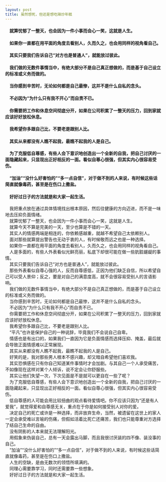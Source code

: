 ```yaml
---
layout: post
title: 虽然想死，但还是想吃辣炒年糕
---
```

#### &#8195;就算忧郁了一整天，也会因为一件小事而会心一笑，这就是人生。                                                                             
#### &#8195;如果你一直都在用平面的角度去看别人，久而久之，也会用同样的视角看自己。                                                                    
#### &#8195;其实只要我们告诉自己“对方也是普通人”，就能放过彼此。                                                                             
#### &#8195;我们做的无数件事情当中，有绝大部分不是自己真正想做的，而是基于自己设立的标准或义务而做的。                                                                     
#### &#8195;当你感到辛苦时，无论如何都是自己最惨，这并不是什么自私的念头。                                                                 
#### &#8195;不必因为“为什么只有我不开心”而自责不已。                                                                    
#### &#8195;你需要把工作和休息空间彻底分开，如果在公司积累了一整天的压力，回到家就应该好好放松休息。                                                             
#### &#8195;我希望你多跟自己比，不要老是跟别人比。                                                   
#### &#8195;其实从来都没有人瞧不起我，最瞧不起我的人是自己。                                                                             
#### &#8195;为了克服低自尊感，有些人会下意识地创造出一个全新的自我，把自己讨厌的一面隐藏起来，只显现出正好相反的一面。看似自尊心很强，但其实内心很容易受伤。                                                           
#### &#8195;“加油”“没什么好害怕的”“多一点自信”，对于做不到的人来说，有时候这些话简直就像毒药，甚至是在伤口上撒盐。                                                          
#### &#8195;好好过日子的方法就是和大家一起生活。                        
<!-- more -->
&#8195;我把重点放在通过具体情境找出根本原因，然后往健康的方向迈进，而不是一味地去压抑负面情绪。                                
&#8195;就算忧郁了一整天，也会因为一件小事而会心一笑，这就是人生。                                     
&#8195;就算今天不算是完美的一天，至少也算是不错的一天。                                     
&#8195;其实人的情感两端是相连的，你依赖感越重，就越不希望自己太依赖别人。                                     
&#8195;面对那些就算提出警告也无动于衷的人，有时候敬而远之也是一种选择。                                     
&#8195;如果你一直都在用平面的角度去看别人，久而久之，也会用同样的视角看自己。                                     
&#8195;人是多面的，有些人外表看似光鲜亮丽，私底下却很可能在做一些肮脏龌龊的事情。                                     
&#8195;其实只要我们告诉自己“对方也是普通人”，就能放过彼此。                                     
&#8195;那些外表看似自尊心强的人，反而自尊感低，正因为他们缺乏自信，所以希望自己可以受人景仰；反之，要是对自己的满意度高，就不会很容易受别人的言语影响。                                     
&#8195;我们做的无数件事情当中，有绝大部分不是自己真正想做的，而是基于自己设立的标准或义务而做的。                                     
&#8195;当你感到辛苦时，无论如何都是自己最惨，这并不是什么自私的念头。                                     
&#8195;不必因为“为什么只有我不开心”而自责不已。                                     
&#8195;你需要把工作和休息空间彻底分开，如果在公司积累了一整天的压力，回到家就应该好好放松休息。                                     
&#8195;我希望你多跟自己比，不要老是跟别人比。                                     
&#8195;“平凡”也许是保护自己的一种说辞，毕竟我们不会说自己自卑。                                     
&#8195;情感也是有出口的，如果我们一直因为它是负面情感而选择压抑、掩盖，最后就会导致正面情感难以正常展现。                                     
&#8195;其实从来都没有人瞧不起我，最瞧不起我的人是自己。                                     
&#8195;好笑的是，我对那些男人根本不感兴趣，却又暗自希望他们喜欢我。                                     
&#8195;其实恐惧感在只有你自己知道某件事情时才会加剧。与其自己一个人承受痛苦，不如像现在这样对某个人倾诉，说不定会让你舒服些。                                     
&#8195;其实让他们失望一次，下次见面是不是就可以更自在一些了呢？                                     
&#8195;为了克服低自尊感，有些人会下意识地创造出一个全新的自我，把自己讨厌的一面隐藏起来，只显现出正好相反的一面。看似自尊心很强，但其实内心很容易受伤。                                     
&#8195;低自尊感的人可能会用比较扭曲的观点看待爱情吧。你不应该只因为“还是有人爱我”，就觉得爱和自尊感无关，重点在于你是如何接受别人对你的爱。                                     
&#8195;决定自己的死亡或许是一种选择，而非放弃生命，当然，被遗留在这世上的家人一定会承受难以言喻的伤痛，但假如活着比死亡还痛苦，我们也只能尊重对方选择了结自己生命的自由。                                     
&#8195;没有阴影的人本来就无法理解阳光。                                     
&#8195;用假象来伪装自己，总有一天会露出马脚，而且我很讨厌装的四不像、装没事的自己。                                     
&#8195;“加油”“没什么好害怕的”“多一点自信”，对于做不到的人来说，有时候这些话简直就像毒药，甚至是在伤口上撒盐。                                     
&#8195;人生的空缺，是由无数次的领悟所填满的。                                     
&#8195;同理心需要靠学习，同时还需要靠一些想象。                                     
&#8195;好好过日子的方法就是和大家一起生活。                                   